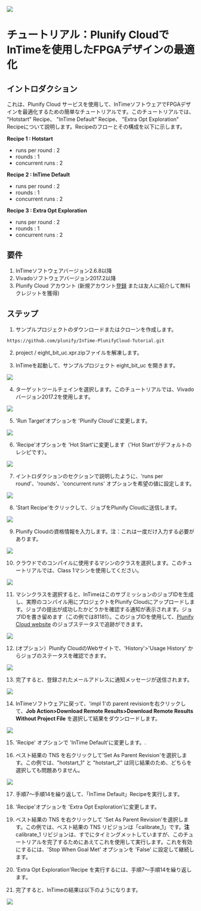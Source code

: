 <img src="../../images/Plunify_Cloud_InTime.png" /><h1>チュートリアル：Plunify CloudでInTimeを使用したFPGAデザインの最適化</h1>


## イントロダクション
これは、Plunify Cloud サービスを使用して、InTimeソフトウェアでFPGAデザインを最適化するための簡単なチュートリアルです。このチュートリアルでは、 "Hotstart" Recipe、 "InTime Default" Recipe、 "Extra Opt Exploration" Recipeについて説明します。Recipeのフローとその構成を以下に示します。

**Recipe 1 : Hotstart**
  - runs per round  : 2
  - rounds          : 1
  - concurrent runs : 2
  
**Recipe 2 : InTime Default**
  - runs per round  : 2
  - rounds          : 1
  - concurrent runs : 2

**Recipe 3 : Extra Opt Exploration**
  - runs per round  : 2
  - rounds          : 1
  - concurrent runs : 2

## 要件
1. InTimeソフトウェアバージョン2.6.8以降
2. Vivadoソフトウェアバージョン2017.2以降
3. Plunify Cloud アカウント (新規アカウント[登録](https://cloud.plunify.com/register)  または友人に紹介して無料クレジットを獲得)

## ステップ

1. サンプルプロジェクトのダウンロードまたはクローンを作成します。

`https://github.com/plunify/InTime-PlunifyCloud-Tutorial.git`

2. project / eight_bit_uc.xpr.zipファイルを解凍します。

3. InTimeを起動して、サンプルプロジェクト eight_bit_uc を開きます。
<p align="left"><img src="../../images/open_project.png" /></p>

4. ターゲットツールチェインを選択します。このチュートリアルでは、Vivadoバージョン2017.2を使用します。
<p align="left"><img src="../../images/select_toolchain.png" /></p>

5. 'Run Target'オプションを 'Plunify Cloud'に変更します。
<p align="left"><img src="../../images/run_target_option.png" /></p>

6. 'Recipe'オプションを 'Hot Start'に変更します（'Hot Start'がデフォルトのレシピです）。
<p align="left"><img src="../../images/recipe_hotstart.png" /></p>

7. イントロダクションのセクションで説明したように、'runs per round'、'rounds'、'concurrent runs' オプションを希望の値に設定します。
<p align="left"><img src="../../images/hotstart_settings.png" /></p>

8. 'Start Recipe'をクリックして、ジョブをPlunify Cloudに送信します。
<p align="left"><img src="../../images/start_recipe_icon.png" /></p>

9. Plunify Cloudの資格情報を入力します。注：これは一度だけ入力する必要があります。
<p align="left"><img src="../../images/user_creditial.png" /></p>

10. クラウドでのコンパイルに使用するマシンのクラスを選択します。このチュートリアルでは、Class 1マシンを使用してください。
<p align="left"><img src="../../images/select_class_machine.png" /></p>

11. マシンクラスを選択すると、InTimeはこのサブミッションのジョブIDを生成し、実際のコンパイル用にプロジェクトをPlunify Cloudにアップロードします。ジョブの提出が成功したかどうかを確認する通知が表示されます。ジョブIDを書き留めます（この例では81181）。このジョブIDを使用して、[Plunify Cloud website](https://cloud.plunify.com/) のジョブステータスで追跡ができます。
<p align="left"><img src="../../images/hotstart_job_submitted.png" /></p>

12. (オプション）Plunify CloudのWebサイトで、'History'>'Usage History' からジョブのステータスを確認できます。
<p align="left"><img src="../../images/hotstart_job_status_web.png" /></p>

13. 完了すると、登録されたメールアドレスに通知メッセージが送信されます。
<p align="left"><img src="../../images/hotstart_job_completed_email_notification.png" /></p>

14. InTimeソフトウェアに戻って、'impl 1'の parent revisionを右クリックして、**Job Action>Download Remote Results>Download Remote Results Without Project File** を選択して結果をダウンロードします。
<p align="left"><img src="../../images/hotstart_download_results.png" /></p>

15. 'Recipe' オプションで 'InTime Default'に変更します。.

16. ベスト結果の TNS を右クリックして'Set As Parent Revision'を選択します。この例では、"hotstart_1" と "hotstart_2" は同じ結果のため、どちらを選択しても問題ありません。
<p align="left"><img src="../../images/intime_default_set_parent_revision.png" /></p>

17. 手順7〜手順14を繰り返して、「InTime Default」Recipeを実行します。

18. 'Recipe'オプションを 'Extra Opt Exploration'に変更します。

19. ベスト結果の TNS を右クリックして 'Set As Parent Revision'を選択します。この例では、ベスト結果の TNS リビジョンは「calibrate_1」です。**注** calibrate_1 リビジョンは、すでにタイミングメットしていますが、このチュートリアルを完了するためにあえてこれを使用して実行します。これを有効にするには、'Stop When Goal Met' オプションを 'False' に設定して継続します。 

20. 'Extra Opt Exploration'Recipe を実行するには、手順7〜手順14を繰り返します。

21. 完了すると、InTimeの結果は以下のようになります。
<p align="left"><img src="../../images/final_result.png" /></p>
